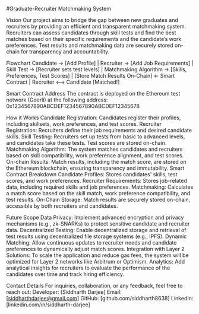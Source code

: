 #Graduate-Recruiter Matchmaking System

Vision
Our project aims to bridge the gap between new graduates and recruiters by providing an efficient and transparent matchmaking system. Recruiters can assess candidates through skill tests and find the best matches based on their specific requirements and the candidate’s work preferences. Test results and matchmaking data are securely stored on-chain for transparency and accountability.

Flowchart
Candidate -> [Add Profile]
                |
Recruiter -> [Add Job Requirements]
                |
Skill Test -> [Recruiter sets test levels]
                |
Matchmaking Algorithm -> [Skills, Preferences, Test Scores]
                |
[Store Match Results On-Chain] <- Smart Contract
                |
Recruiter <--> Candidate [Matched!]

Smart Contract Address
The contract is deployed on the Ethereum test network (Goerli) at the following address:
0x1234567890ABCDEF1234567890ABCDEF12345678

How it Works
Candidate Registration: Candidates register their profiles, including skillsets, work preferences, and test scores.
Recruiter Registration: Recruiters define their job requirements and desired candidate skills.
Skill Testing: Recruiters set up tests from basic to advanced levels, and candidates take these tests. Test scores are stored on-chain.
Matchmaking Algorithm: The system matches candidates and recruiters based on skill compatibility, work preference alignment, and test scores.
On-chain Results: Match results, including the match score, are stored on the Ethereum blockchain, ensuring transparency and immutability.
Smart Contract Breakdown
Candidate Profiles: Stores candidates' skills, test scores, and work preferences.
Recruiter Requirements: Stores job-related data, including required skills and job preferences.
Matchmaking: Calculates a match score based on the skill match, work preference compatibility, and test results.
On-Chain Storage: Match results are securely stored on-chain, accessible by both recruiters and candidates.

Future Scope
Data Privacy: Implement advanced encryption and privacy mechanisms (e.g., zk-SNARKs) to protect sensitive candidate and recruiter data.
Decentralized Testing: Enable decentralized storage and retrieval of test results using decentralized file storage systems (e.g., IPFS).
Dynamic Matching: Allow continuous updates to recruiter needs and candidate preferences to dynamically adjust match scores.
Integration with Layer 2 Solutions: To scale the application and reduce gas fees, the system will be optimized for Layer 2 networks like Arbitrum or Optimism.
Analytics: Add analytical insights for recruiters to evaluate the performance of the candidates over time and track hiring efficiency.

Contact Details
For inquiries, collaboration, or any feedback, feel free to reach out:
Developer: [Siddharth Darjee]
Email: [siddharthdarjee@gmail.com]
GitHub: [github.com/siddharth8638]
LinkedIn: [linkedin.com/in/siddharth-darjee]



